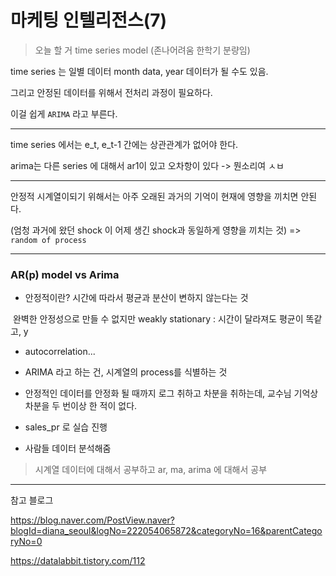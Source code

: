# 마케팅 인텔리전스(7)



> 오늘 할 거 time series model (존나어려움 한학기 분량임)



time series 는 일별 데이터 month data, year 데이터가 될 수도 있음.

그리고 안정된 데이터를 위해서 전처리 과정이 필요하다.

이걸 쉽게 `ARIMA` 라고 부른다.



<hr>



time series 에서는 e_t, e_t-1 간에는 상관관계가 없어야 한다.

arima는 다른 series 에 대해서 ar1이 있고 오차항이 있다 -> 뭔소리여 ㅅㅂ



<hr>



안정적 시계열이되기 위해서는 아주 오래된 과거의 기억이 현재에 영향을 끼치면 안된다.

(엄청 과거에 왔던 shock 이 어제 생긴 shock과 동일하게 영향을 끼치는 것) => `random of process`



<hr>

### AR(p) model vs Arima



- 안정적이란? 시간에 따라서 평균과 분산이 변하지 않는다는 것

​	완벽한 안정성으로 만들 수 없지만 weakly stationary : 시간이 달라져도 평균이 똑같고, y

- autocorrelation...

- ARIMA 라고 하는 건, 시계열의 process를 식별하는 것
- 안정적인 데이터를 안정화 될 때까지 로그 취하고 차분을 취하는데, 교수님 기억상 차분을 두 번이상 한 적이 없다.

- sales_pr 로 실습 진행
- 사람들 데이터 분석해줌









> 시계열 데이터에 대해서 공부하고 ar, ma, arima 에 대해서 공부





<hr>

참고 블로그

https://blog.naver.com/PostView.naver?blogId=diana_seoul&logNo=222054065872&categoryNo=16&parentCategoryNo=0

https://datalabbit.tistory.com/112



